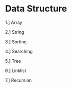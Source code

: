 # Data Structure
1.] Array

2.] String

3.] Sorting

4.] Searching

5.] Tree

6.] Linklist

7.] Recursion 
